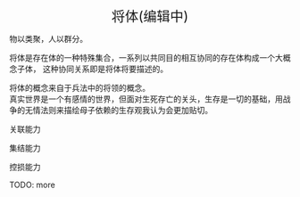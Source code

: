 <center><font size=5>将体(编辑中)</font></center>

物以类聚，人以群分。<br/>

将体是存在体的一种特殊集合，一系列以共同目的相互协同的存在体构成一个大概念子体，
这种协同关系即是将体将要描述的。<br/>

将体的概念来自于兵法中的将领的概念。<br/>
真实世界是一个有感情的世界，但面对生死存亡的关头，生存是一切的基础，用战争的无情法则来描绘母子依赖的生存观我认为会更加贴切。<br/>

关联能力

集结能力

控损能力

TODO: more



